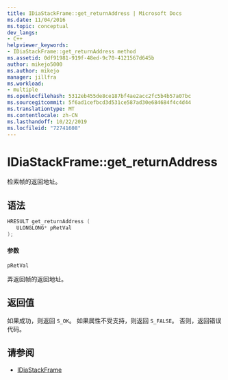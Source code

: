 ```yaml
---
title: IDiaStackFrame::get_returnAddress | Microsoft Docs
ms.date: 11/04/2016
ms.topic: conceptual
dev_langs:
- C++
helpviewer_keywords:
- IDiaStackFrame::get_returnAddress method
ms.assetid: 0df91981-919f-48ed-9c70-4121567d645b
author: mikejo5000
ms.author: mikejo
manager: jillfra
ms.workload:
- multiple
ms.openlocfilehash: 5312eb455de8ce187bf4ae2acc2fc5b4b57a07bc
ms.sourcegitcommit: 5f6ad1cefbcd3d531ce587ad30e684684f4c4d44
ms.translationtype: MT
ms.contentlocale: zh-CN
ms.lasthandoff: 10/22/2019
ms.locfileid: "72741608"
---
```

# <a name="idiastackframeget_returnaddress"></a>IDiaStackFrame::get_returnAddress
检索帧的返回地址。

## <a name="syntax"></a>语法

```C++
HRESULT get_returnAddress ( 
   ULONGLONG* pRetVal
);
```

#### <a name="parameters"></a>参数
 `pRetVal`

弄返回帧的返回地址。

## <a name="return-value"></a>返回值
 如果成功，则返回 `S_OK`。 如果属性不受支持，则返回 `S_FALSE`。 否则，返回错误代码。

## <a name="see-also"></a>请参阅
- [IDiaStackFrame](../../debugger/debug-interface-access/idiastackframe.md)